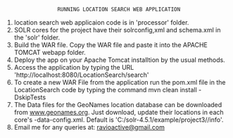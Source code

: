                      RUNNING LOCATION SEARCH WEB APPLICATION




 
1. location search web applicaion code is in 'processor' folder.
2. SOLR cores for the project have their solrconfig,xml and schema.xml in the 'solr' folder.
3. Build the WAR file. Copy the WAR file and paste it into the APACHE TOMCAT webapp folder.
4. Deploy the app on your Apache Tomcat installtion by the usual methods.
5. Access the application by typing the URL 'http://localhost:8080/LocationSearch/search'
6. To create a new WAR File from the application run the pom.xml file in the LocationSearch code by typing the command mvn clean install -DskipTests
7. The Data files for the GeoNames location database can be downloaded from www.geonames.org. Just download, update their locations in each core's <core>-data-config.xml. Default is 'C:/solr-4.5.1/example/project3/<core>/info'.
8. Email me for any queries at: ravioactive@gmail.com
